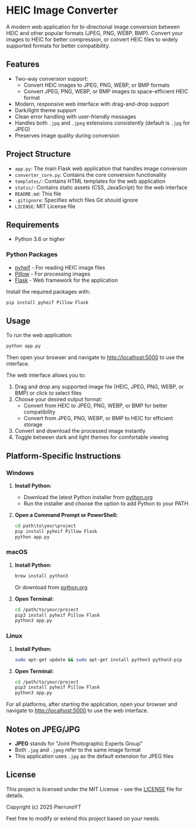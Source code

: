 # HEIC Image Converter

A modern web application for bi-directional image conversion between HEIC and other popular formats (JPEG, PNG, WEBP, BMP). Convert your images to HEIC for better compression, or convert HEIC files to widely supported formats for better compatibility.

## Features

- Two-way conversion support:
  - Convert HEIC images to JPEG, PNG, WEBP, or BMP formats
  - Convert JPEG, PNG, WEBP, or BMP images to space-efficient HEIC format
- Modern, responsive web interface with drag-and-drop support
- Dark/light theme support
- Clean error handling with user-friendly messages
- Handles both `.jpg` and `.jpeg` extensions consistently (default is `.jpg` for JPEG)
- Preserves image quality during conversion

## Project Structure

- `app.py`: The main Flask web application that handles image conversion
- `converter_core.py`: Contains the core conversion functionality
- `templates/`: Contains HTML templates for the web application
- `static/`: Contains static assets (CSS, JavaScript) for the web interface
- `README.md`: This file
- `.gitignore`: Specifies which files Git should ignore
- `LICENSE`: MIT License file

## Requirements

- Python 3.6 or higher

### Python Packages

- [pyheif](https://pypi.org/project/pyheif/) - For reading HEIC image files
- [Pillow](https://pypi.org/project/Pillow/) - For processing images
- [Flask](https://pypi.org/project/Flask/) - Web framework for the application

Install the required packages with:

```bash
pip install pyheif Pillow Flask
```

## Usage

To run the web application:

```bash
python app.py
```

Then open your browser and navigate to [http://localhost:5000](http://localhost:5000) to use the interface.

The web interface allows you to:
1. Drag and drop any supported image file (HEIC, JPEG, PNG, WEBP, or BMP) or click to select files
2. Choose your desired output format:
   - Convert from HEIC to JPEG, PNG, WEBP, or BMP for better compatibility
   - Convert from JPEG, PNG, WEBP, or BMP to HEIC for efficient storage
3. Convert and download the processed image instantly
4. Toggle between dark and light themes for comfortable viewing

## Platform-Specific Instructions

### Windows

1. **Install Python:**
   - Download the latest Python installer from [python.org](https://www.python.org/downloads/windows/)
   - Run the installer and choose the option to add Python to your PATH

2. **Open a Command Prompt or PowerShell:**
   ```cmd
   cd path\to\your\project
   pip install pyheif Pillow Flask
   python app.py
   ```

### macOS

1. **Install Python:**
   ```bash
   brew install python3
   ```
   Or download from [python.org](https://www.python.org/downloads/mac-osx/)

2. **Open Terminal:**
   ```bash
   cd /path/to/your/project
   pip3 install pyheif Pillow Flask
   python3 app.py
   ```

### Linux

1. **Install Python:**
   ```bash
   sudo apt-get update && sudo apt-get install python3 python3-pip
   ```

2. **Open Terminal:**
   ```bash
   cd /path/to/your/project
   pip3 install pyheif Pillow Flask
   python3 app.py
   ```

For all platforms, after starting the application, open your browser and navigate to [http://localhost:5000](http://localhost:5000) to use the web interface.

## Notes on JPEG/JPG

- **JPEG** stands for "Joint Photographic Experts Group"
- Both `.jpg` and `.jpeg` refer to the same image format
- This application uses `.jpg` as the default extension for JPEG files

## License

This project is licensed under the MIT License - see the [LICENSE](LICENSE) file for details.

Copyright (c) 2025 PierrunoYT

Feel free to modify or extend this project based on your needs. 